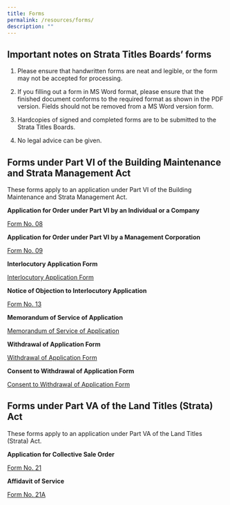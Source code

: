 ```yaml
---
title: Forms
permalink: /resources/forms/
description: ""
---
```

Important notes on Strata Titles Boards’ forms
----------------------------------------------

1.  Please ensure that handwritten forms are neat and legible, or the form may not be accepted for processing.
    
2.  If you filling out a form in MS Word format, please ensure that the finished document conforms to the required format as shown in the PDF version. Fields should not be removed from a MS Word version form.
    
3.  Hardcopies of signed and completed forms are to be submitted to the Strata Titles Boards.
    
4.  No legal advice can be given.

Forms under Part VI of the Building Maintenance and Strata Management Act
-------------------------------------------------------------------------

These forms apply to an application under Part VI of the Building Maintenance and Strata Management Act.

**Application for Order under Part VI by an Individual or a Company**

[Form No. 08](/files/form-8.pdf)

**Application for Order under Part VI by a Management Corporation**

[Form No. 09](/files/form-9-05042021.pdf)

**Interlocutory Application Form** 

[Interlocutory Application Form](/files/revised-interlocutory-application-form-dec2022.pdf)


**Notice of Objection to Interlocutory Application**

[Form No. 13](/files/notice-of-objection-to-interlocutory-application-form-13.pdf)

**Memorandum of Service of Application**

[Memorandum of Service of Application](/files/memorandum-of-service-of-application.pdf)

**Withdrawal of Application Form**

[Withdrawal of Application Form](/files/withdrawal-of-application-form(applicant)-060821.pdf)

**Consent to Withdrawal of Application Form**

[Consent to Withdrawal of Application Form](/files/consent-to-withdrawal-of-application-form(respondent)-06082021.pdf)

Forms under Part VA of the Land Titles (Strata) Act
---------------------------------------------------

These forms apply to an application under Part VA of the Land Titles (Strata) Act.

**Application for Collective Sale Order**

[Form No. 21](/files/form-21.pdf)

**Affidavit of Service**

[Form No. 21A](/files/form-21a.pdf)

